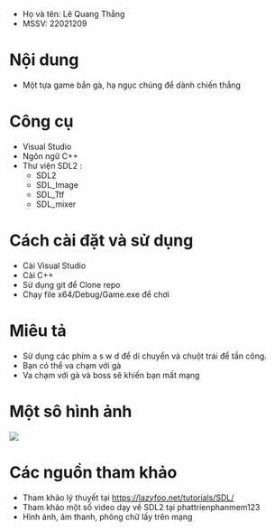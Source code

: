 * Họ và tên: Lê Quang Thắng
* MSSV: 22021209

# Nội dung
* Một tựa game bắn gà, hạ ngục chúng để dành chiến thắng

# Công cụ 
* Visual Studio
* Ngôn ngữ C++
* Thư viện SDL2  :
    * SDL2
    * SDL_Image
    * SDL_Ttf
    * SDL_mixer
    
# Cách cài đặt và sử dụng
* Cài Visual Studio 
* Cài C++
* Sử dụng git để Clone repo
* Chạy file x64/Debug/Game.exe để chơi

# Miêu tả
* Sử dụng các phím a s w d để di chuyển và chuột trái để tần công.
* Bạn có thể va chạm với gà
* Va chạm với gà và boss sẽ khiến bạn mất mạng

# Một sô hình ảnh 

![](https://i.imgur.com/UbN8glw.jpg)


# Các nguồn tham khảo
* Tham khảo lý thuyết tại https://lazyfoo.net/tutorials/SDL/
* Tham khảo một số video dạy về SDL2 tại phattrienphanmem123
* Hình ảnh, âm thanh, phông chữ lấy trên mạng





